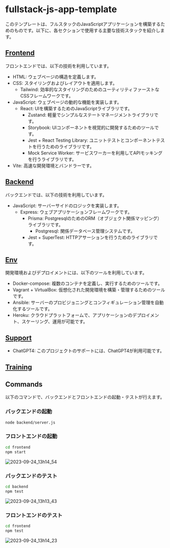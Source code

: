 
# fullstack-js-app-template

このテンプレートは、フルスタックのJavaScriptアプリケーションを構築するためのものです。以下に、各セクションで使用する主要な技術スタックを紹介します。

## [Frontend](./notes/Frontend.md)
フロントエンドでは、以下の技術を利用しています。
- HTML: ウェブページの構造を定義します。
- CSS: スタイリングおよびレイアウトを適用します。
  - Tailwind: 効率的なスタイリングのためのユーティリティファーストなCSSフレームワークです。
- JavaScript: ウェブページの動的な機能を実装します。
  - React: UIを構築するためのJavaScriptライブラリです。
    - Zustand: 軽量でシンプルなステートマネージメントライブラリです。
    - Storybook: UIコンポーネントを視覚的に開発するためのツールです。
    - Jest + React Testing Library: ユニットテストとコンポーネントテストを行うためのライブラリです。
    - Mock Service Worker: サービスワーカーを利用してAPIモッキングを行うライブラリです。
- Vite: 高速な開発環境とバンドラーです。

## [Backend](./notes/Backend.md)
バックエンドでは、以下の技術を利用しています。
- JavaScript: サーバーサイドのロジックを実装します。
  - Express: ウェブアプリケーションフレームワークです。
    - Prisma: PostgresqlのためのORM（オブジェクト関係マッピング）ライブラリです。
      - Postgresql: 関係データベース管理システムです。
    - Jest + SuperTest: HTTPアサーションを行うためのライブラリです。

## [Env](./notes/Env.md)
開発環境およびデプロイメントには、以下のツールを利用しています。
- Docker-compose: 複数のコンテナを定義し、実行するためのツールです。
- Vagrant + VirtualBox: 仮想化された開発環境を構築・管理するためのツールです。
- Ansible: サーバーのプロビジョニングとコンフィギュレーション管理を自動化するツールです。
- Heroku: クラウドプラットフォームで、アプリケーションのデプロイメント、スケーリング、運用が可能です。

## [Support](./notes/Support.md)
- ChatGPT4: このプロジェクトのサポートには、ChatGPT4が利用可能です。

## [Training](./notes/Training.md)

## Commands
以下のコマンドで、バックエンドとフロントエンドの起動・テストが行えます。

### バックエンドの起動
```sh
node backend/server.js
````

### フロントエンドの起動

```sh
cd frontend
npm start
```

![2023-09-24_13h14_54](https://github.com/kurosawa-kuro/fullstack-js-app-template/assets/15902862/e3b83eb4-7110-4174-b9b5-2ce02e238439)


### バックエンドのテスト

```sh
cd backend
npm test
```
![2023-09-24_13h13_43](https://github.com/kurosawa-kuro/fullstack-js-app-template/assets/15902862/83a92e3e-7272-42cd-8e85-525bea3fdba9)



### フロントエンドのテスト

```sh
cd frontend
npm test
```
![2023-09-24_13h14_23](https://github.com/kurosawa-kuro/fullstack-js-app-template/assets/15902862/457e4441-ff2b-4b69-baa3-f44262d8f214)


